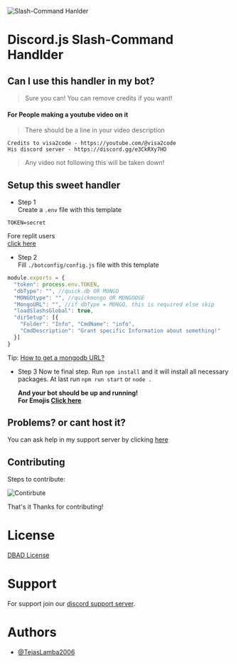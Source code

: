 ![Slash-Command Hanlder](https://user-images.githubusercontent.com/73745640/232683030-0af62ad3-414e-470c-89c7-3d907031b8be.png)

# Discord.js Slash-Command Handlder

## Can I use this handler in my bot?

> Sure you can! You can remove credits if you want!

#### For People making a youtube video on it

> There should be a line in your video description <br>

```
Credits to visa2code - https://youtube.com/@visa2code
His discord server - https://discord.gg/e3CkRXy7HD
```

> Any video not following this will be taken down!<br>

## Setup this sweet handler

- Step 1 <br>
  Create a `.env` file with this template

```
TOKEN=secret
```

Fore replit users<br>
[click here](https://replit.com/github/The-Rainbow-Studios/discord.js-v14-handler) <br>

- Step 2 <br>
  Fill `./botconfig/config.js` file with this template

```js
module.exports = {
  "token": process.env.TOKEN,
  "dbType": "", //quick.db OR MONGO
  "MONGOtype": "", //quickmongo OR MONGOOSE
  "MongoURL": "", //if dbType = MONGO, this is required else skip
  "loadSlashsGlobal": true,
  "dirSetup": [{
    "Folder": "Info", "CmdName": "info",
    "CmdDescription": "Grant specific Information about something!"
  }]
}

```

Tip: [How to get a mongodb URL?](https://www.youtube.com/watch?v=RQMWKRlMtH0 "YouTube Video") <br>


- Step 3 
  Now te final step. Run `npm install` and it will install all necessary packages. At last run `npm run start` or `node .`
  
  **And your bot should be up and running!**<br>
**For Emojis [Click here](https://discord.gg/e3CkRXy7HD "Shadow Studios")**

## Problems? or cant host it?

You can ask help in my support server by clicking [here](https://discord.gg/e3CkRXy7HD "Shadow Studios")

## Contributing

Steps to contribute:<br>

![Contirbute](https://i.imgur.com/qN2RoJF.png)<br>

That's it Thanks for contributing!<br>

# License

[DBAD License](https://github.com/The-Rainbow-Studios/discord.js-v14-handler/blob/main/LICENSE.md)

# Support

For support join our [discord support server](https://discord.gg/e3CkRXy7HD).

# Authors

- [@TejasLamba2006](https://github.com/TejasLamba2006)

